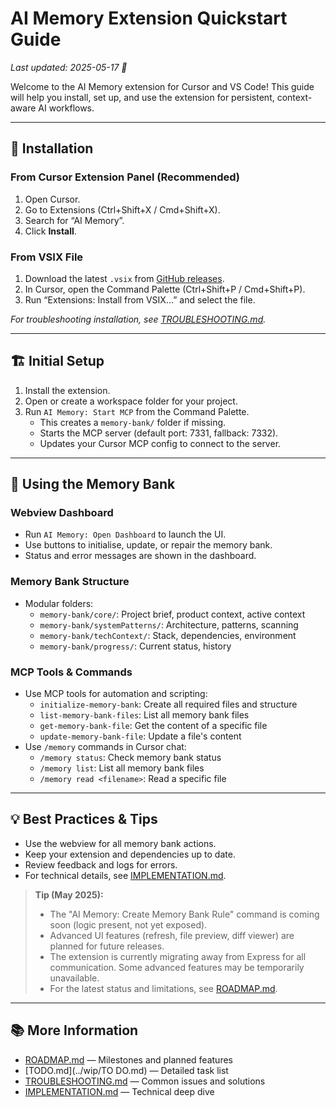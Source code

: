 # AI Memory Extension Quickstart Guide

_Last updated: 2025-05-17 🐹_

Welcome to the AI Memory extension for Cursor and VS Code! This guide will help you install, set up, and use the extension for persistent, context-aware AI workflows.

---

## 🚀 Installation

### From Cursor Extension Panel (Recommended)
1. Open Cursor.
2. Go to Extensions (Ctrl+Shift+X / Cmd+Shift+X).
3. Search for “AI Memory”.
4. Click **Install**.

### From VSIX File
1. Download the latest `.vsix` from [GitHub releases](https://github.com/sm-moshi/aimemory/releases).
2. In Cursor, open the Command Palette (Ctrl+Shift+P / Cmd+Shift+P).
3. Run “Extensions: Install from VSIX...” and select the file.

_For troubleshooting installation, see [TROUBLESHOOTING.md](./TROUBLESHOOTING.md)._

---

## 🏗️ Initial Setup

1. Install the extension.
2. Open or create a workspace folder for your project.
3. Run `AI Memory: Start MCP` from the Command Palette.
   - This creates a `memory-bank/` folder if missing.
   - Starts the MCP server (default port: 7331, fallback: 7332).
   - Updates your Cursor MCP config to connect to the server.

---

## 🧠 Using the Memory Bank

### Webview Dashboard
- Run `AI Memory: Open Dashboard` to launch the UI.
- Use buttons to initialise, update, or repair the memory bank.
- Status and error messages are shown in the dashboard.

### Memory Bank Structure
- Modular folders:
  - `memory-bank/core/`: Project brief, product context, active context
  - `memory-bank/systemPatterns/`: Architecture, patterns, scanning
  - `memory-bank/techContext/`: Stack, dependencies, environment
  - `memory-bank/progress/`: Current status, history

### MCP Tools & Commands
- Use MCP tools for automation and scripting:
  - `initialize-memory-bank`: Create all required files and structure
  - `list-memory-bank-files`: List all memory bank files
  - `get-memory-bank-file`: Get the content of a specific file
  - `update-memory-bank-file`: Update a file's content
- Use `/memory` commands in Cursor chat:
  - `/memory status`: Check memory bank status
  - `/memory list`: List all memory bank files
  - `/memory read <filename>`: Read a specific file

---

## 💡 Best Practices & Tips

- Use the webview for all memory bank actions.
- Keep your extension and dependencies up to date.
- Review feedback and logs for errors.
- For technical details, see [IMPLEMENTATION.md](../wip/IMPLEMENTATION.md).

> **Tip (May 2025):**
> - The "AI Memory: Create Memory Bank Rule" command is coming soon (logic present, not yet exposed).
> - Advanced UI features (refresh, file preview, diff viewer) are planned for future releases.
> - The extension is currently migrating away from Express for all communication. Some advanced features may be temporarily unavailable.
> - For the latest status and limitations, see [ROADMAP.md](../wip/ROADMAP.md).

---

## 📚 More Information

- [ROADMAP.md](../wip/ROADMAP.md) — Milestones and planned features
- [TODO.md](../wip/TO DO.md) — Detailed task list
- [TROUBLESHOOTING.md](./TROUBLESHOOTING.md) — Common issues and solutions
- [IMPLEMENTATION.md](../wip/IMPLEMENTATION.md) — Technical deep dive
